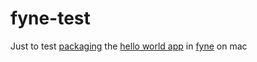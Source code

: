 # fyne-test

Just to test [packaging](https://developer.fyne.io/started/packaging) the [hello world app](https://developer.fyne.io/started/hello) in [fyne](fyne.io) on mac
